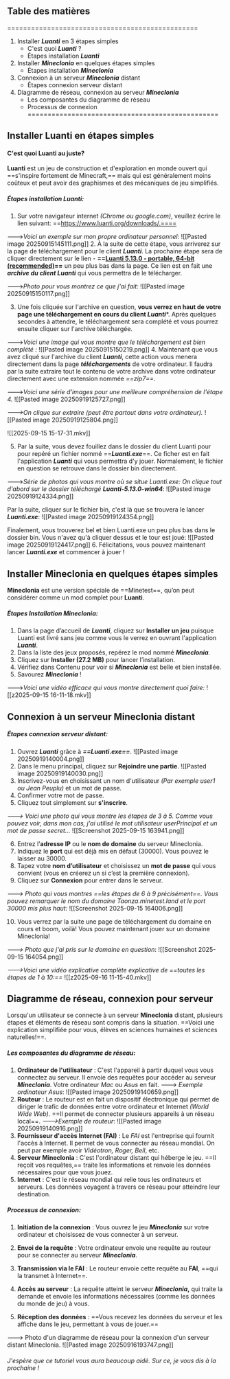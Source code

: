 ## Table des matières
================================================
1. Installer ***Luanti*** en 3 étapes simples
    - C'est quoi ***Luanti*** ?
    - Étapes installation ***Luanti***
2. Installer ***Mineclonia*** en quelques étapes simples
    - Étapes installation ***Mineclonia***
3. Connexion à un serveur ***Mineclonia*** distant
    - Étapes connexion serveur distant
4. Diagramme de réseau, connexion au serveur ***Mineclonia***
	- Les composantes du diagramme de réseau
    - Processus de connexion
================================================

## Installer Luanti en étapes simples

#### C'est quoi Luanti au juste? 

**Luanti** est un jeu de construction et d'exploration en monde ouvert qui ==s'inspire fortement de Minecraft,== mais qui est généralement moins coûteux et peut avoir des graphismes et des mécaniques de jeu simplifiés.

##### Étapes installation Luanti:

1. Sur votre navigateur internet *(Chrome ou google.com)*, veuillez écrire le lien suivant: ==https://www.luanti.org/downloads/.==== 

--->*Voici un exemple sur mon propre ordinateur personnel:*
![[Pasted image 20250915145111.png]]
2. À la suite de cette étape, vous arriverez sur la page de téléchargement pour le client ***Luanti***. La prochaine étape sera de cliquer directement sur le lien - **==[Luanti 5.13.0 - portable, 64-bit (recommended)]([[https://github.com/luanti-org/luanti/releases/download/5.13.0/luanti-5.13.0-win64.zip]])==** un peu plus bas dans la page. Ce lien est en fait une ***archive du client Luanti*** qui vous permettra de le télécharger. 

--->*Photo pour vous montrez ce que j'ai fait:*
![[Pasted image 20250915150117.png]]

3. Une fois cliquée sur l'archive en question, **vous verrez en haut de votre page une téléchargement en cours du client *Luanti****. Après quelques secondes à attendre, le téléchargement sera complété et vous pourrez ensuite cliquer sur l'archive téléchargée.


--->*Voici une image qui vous montre que le téléchargement est bien complété :*
![[Pasted image 20250915150219.png]]
4. Maintenant que vous avez cliqué sur l'archive du client ***Luanti***, cette action vous menera directement dans la page ***téléchargements*** de votre ordinateur. Il faudra par la suite extraire tout le contenu de votre archive dans votre ordinateur directement avec une extension nommée *==zip7==*. 


--->*Voici une série d'images pour une meilleure compréhension de l'étape 4.* 
![[Pasted image 20250919125727.png]]

*--->On clique sur extraire (peut être partout dans votre ordinateur).*
![[Pasted image 20250919125804.png]]


![[2025-09-15 15-17-31.mkv]]

5. Par la suite, vous devez fouillez dans le dossier du client Luanti pour pour repéré un fichier nommé ==***Luanti.exe***==. Ce ficher est en fait l'application ***Luanti*** qui vous permettra d'y jouer. Normalement, le fichier en question se retrouve dans le dossier bin directement.

--->*Série de photos qui vous montre où se situe Luanti.exe: On clique tout d'abord sur le dossier téléchargé **Luanti-5.13.0-win64***:
![[Pasted image 20250919124334.png]]

Par la suite, cliquer sur le fichier bin, c'est là que se trouvera le lancer ***Luanti.exe***:
![[Pasted image 20250919124354.png]]

Finalement, vous trouverez bel et bien Luanti.exe un peu plus bas dans le dossier bin. Vous n'avez qu'à cliquer dessus et le tour est joué:
![[Pasted image 20250919124417.png]]
6.  Félicitations, vous pouvez maintenant lancer ***Luanti.exe*** et commencer à jouer !


## Installer Mineclonia en quelques étapes simples

**Mineclonia** est une version spéciale de ==Minetest==, qu’on peut considérer comme un mod complet pour **Luanti**.

##### Étapes Installation Mineclonia:
1. Dans la page d’accueil de ***Luanti***, cliquez sur **Installer un jeu** puisque Luanti est livré sans jeu comme vous le verrez en ouvrant l'application ***Luanti***.
2. Dans la liste des jeux proposés, repérez le mod nommé ***Mineclonia**.*
3. Cliquez sur **Installer (27.2 MB)** pour lancer l’installation.
4. Vérifiez dans Contenu pour voir si ***Mineclonia*** est belle et bien installée.
5. Savourez ***Mineclonia*** !

--->*Voici une vidéo efficace qui vous montre directement quoi faire:*
![[z2025-09-15 16-11-18.mkv]]


## Connexion à un serveur Mineclonia distant

##### Étapes connexion serveur distant:
1. Ouvrez ***Luanti*** grâce à ***==Luanti.exe==***.
![[Pasted image 20250919140004.png]]
2. Dans le menu principal, cliquez sur **Rejoindre une partie**.
![[Pasted image 20250919140030.png]]
3. Inscrivez-vous en choisissant un nom d'utilisateur *(Par exemple user1 ou Jean Peuplu)* et un mot de passe.
4. Confirmer votre mot de passe.
5. Cliquez tout simplement sur **s'inscrire**.

*---> Voici une photo qui vous montre les étapes de 3 à 5. Comme vous pouvez voir, dans mon cas, j'ai utilisé le mot utilisateur userPrincipal et un mot de passe secret...*
![[Screenshot 2025-09-15 163941.png]]

6. Entrez l’**adresse IP** ou le **nom de domaine** du serveur Mineclonia.
7. Indiquez le **port** qui est déjà mis en défaut (30000). Vous pouvez le laisser au 30000.
8. Tapez votre **nom d’utilisateur** et choisissez un **mot de passe** qui vous convient (vous en créerez un si c’est la première connexion).
9. Cliquez sur **Connexion** pour entrer dans le serveur.

*---> Photo qui vous montres ==les étapes de 6 à 9 précisément==. Vous pouvez remarquer le nom du domaine Taonza.minetest.land et le port 30000 mis plus haut:*
![[Screenshot 2025-09-15 164006.png]]

10. Vous verrez par la suite une page de téléchargement du domaine en cours et boom, voilà! Vous pouvez maintenant jouer sur un domaine Mineclonia!

*---> Photo que j'ai pris sur le domaine en question*:
![[Screenshot 2025-09-15 164054.png]]


*--->Voici une vidéo explicative complète explicative de ==toutes les étapes de 1 à 10:==*
![[z2025-09-16 11-15-40.mkv]]


## Diagramme de réseau, connexion pour serveur 

Lorsqu'un utilisateur se connecte à un serveur **Mineclonia** distant, plusieurs étapes et éléments de réseau sont compris dans la situation. ==Voici une explication simplifiée pour vous, élèves en sciences humaines et sciences naturelles!==.

##### Les composantes du diagramme de réseau:

1. **Ordinateur de l'utilisateur** : C'est l'appareil à partir duquel vous vous connectez au serveur. Il envoie des requêtes pour accéder au serveur ***Mineclonia***. Votre ordinateur *Mac* ou *Asus* en fait.
*---> Exemple ordinateur Asus*:
![[Pasted image 20250919140659.png]]
2. **Routeur** : Le routeur est en fait un dispositif électronique qui permet de diriger le trafic de données entre votre ordinateur et Internet *(World Wide Web)*. ==Il permet de connecter plusieurs appareils à un réseau local==.
*--->Exemple de routeur*:
![[Pasted image 20250919140916.png]]
3. **Fournisseur d'accès Internet (FAI)** : Le *FAI* est l'entreprise qui fournit l'accès à Internet. Il permet de vous connecter au réseau mondial. On peut par exemple avoir *Vidéotron, Roger, Bell*, etc.
4. **Serveur Mineclonia** : C'est l'ordinateur distant qui héberge le jeu. ==Il reçoit vos requêtes,== traite les informations et renvoie les données nécessaires pour que vous jouez.
5. **Internet** : C'est le réseau mondial qui relie tous les ordinateurs et serveurs. Les données voyagent à travers ce réseau pour atteindre leur destination.

##### Processus de connexion:

1. **Initiation de la connexion** : Vous ouvrez le jeu ***Mineclonia*** sur votre ordinateur et choisissez de vous connecter à un serveur.

2. **Envoi de la requête** : Votre ordinateur envoie une requête au routeur pour se connecter au serveur ***Mineclonia***.

3. **Transmission via le FAI** : Le routeur envoie cette requête au **FAI**, ==qui la transmet à Internet==.

4. **Accès au serveur** : La requête atteint le serveur ***Mineclonia*,** qui traite la demande et envoie les informations nécessaires (comme les données du monde de jeu) à vous.

5. **Réception des données** : ==Vous recevez les données du serveur et les affiche dans le jeu, permettant à vous de jouer.==

---> Photo d'un diagramme de réseau pour la connexion d'un serveur distant Mineclonia.
![[Pasted image 20250916193747.png]]

###### J'espère que ce tutoriel vous aura beaucoup aidé. Sur ce, je vous dis à la prochaine !





